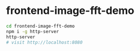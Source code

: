 # frontend-image-fft-demo

```bash
cd frontend-image-fft-demo
npm i -g http-server
http-server
# visit http://localhost:8080
```
